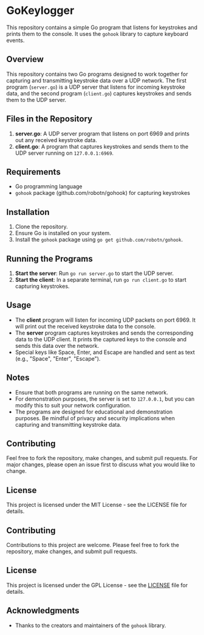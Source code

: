 # GoKeylogger

This repository contains a simple Go program that listens for keystrokes and prints them to the console. It uses the `gohook` library to capture keyboard events.

## Overview

This repository contains two Go programs designed to work together for capturing and transmitting keystroke data over a UDP network. The first program (`server.go`) is a UDP server that listens for incoming keystroke data, and the second program (`client.go`) captures keystrokes and sends them to the UDP server.

## Files in the Repository

1. **server.go**: A UDP server program that listens on port 6969 and prints out any received keystroke data.
2. **client.go**: A program that captures keystrokes and sends them to the UDP server running on `127.0.0.1:6969`.

## Requirements

- Go programming language
- `gohook` package (github.com/robotn/gohook) for capturing keystrokes

## Installation

1. Clone the repository.
2. Ensure Go is installed on your system.
3. Install the `gohook` package using `go get github.com/robotn/gohook`.

## Running the Programs

1. **Start the server**: Run `go run server.go` to start the UDP server.
2. **Start the client**: In a separate terminal, run `go run client.go` to start capturing keystrokes.

## Usage

- The **client** program will listen for incoming UDP packets on port 6969. It will print out the received keystroke data to the console.
- The **server** program captures keystrokes and sends the corresponding data to the UDP client. It prints the captured keys to the console and sends this data over the network.
- Special keys like Space, Enter, and Escape are handled and sent as text (e.g., "Space", "Enter", "Escape").

## Notes

- Ensure that both programs are running on the same network.
- For demonstration purposes, the server is set to `127.0.0.1`, but you can modify this to suit your network configuration.
- The programs are designed for educational and demonstration purposes. Be mindful of privacy and security implications when capturing and transmitting keystroke data.

## Contributing

Feel free to fork the repository, make changes, and submit pull requests. For major changes, please open an issue first to discuss what you would like to change.

## License

This project is licensed under the MIT License - see the LICENSE file for details.

## Contributing

Contributions to this project are welcome. Please feel free to fork the repository, make changes, and submit pull requests.

## License

This project is licensed under the GPL License - see the [LICENSE](LICENSE) file for details.

## Acknowledgments

- Thanks to the creators and maintainers of the `gohook` library.
